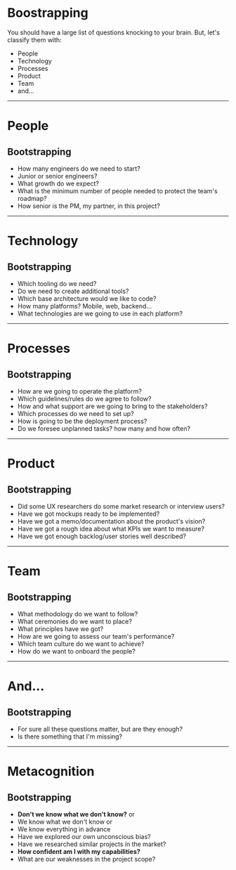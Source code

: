 # Boostrapping 

You should have a large list of questions knocking to your brain.
But, let's classify them with:

- People
- Technology
- Processes
- Product
- Team
- and...

---

# People 
## Bootstrapping

- How many engineers do we need to start?
- Junior or senior engineers?  
- What growth do we expect?
- What is the minimum number of people needed to protect the team's roadmap?
- How senior is the PM, my partner, in this project?

---

# Technology
## Bootstrapping


- Which tooling do we need?
- Do we need to create additional tools?  
- Which base architecture would we like to code?
- How many platforms? Mobile, web, backend...
- What technologies are we going to use in each platform? 

---

# Processes
## Bootstrapping

- How are we going to operate the platform?
- Which guidelines/rules do we agree to follow? 
- How and what support are we going to bring to the stakeholders? 
- Which processes do we need to set up?
- How is going to be the deployment process?
- Do we foresee unplanned tasks? how many and how often?

---

# Product
## Bootstrapping

- Did some UX researchers do some market research or interview users?
- Have we got mockups ready to be implemented?
- Have we got a memo/documentation about the product's vision? 
- Have we got a rough idea about what KPIs we want to measure?  
- Have we got enough backlog/user stories well described?

---

# Team
## Bootstrapping

- What methodology do we want to follow? 
- What ceremonies do we want to place? 
- What principles have we got?
- How are we going to assess our team's performance?
- Which team culture do we want to achieve? 
- How do we want to onboard the people?

---


# And...
## Bootstrapping

- For sure all these questions matter, but are they enough? 
- Is there something that I'm missing?

---


# Metacognition
## Bootstrapping

- **Don't we know what we don't know?** or
- We know what we don't know or
- We know everything in advance
- Have we explored our own unconscious bias?
- Have we researched similar projects in the market? 
- **How confident am I with my capabilities?**
- What are our weaknesses in the project scope?








